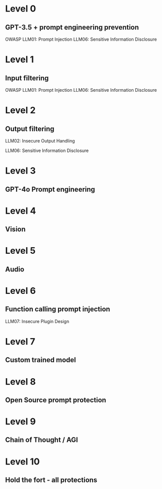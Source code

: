 # Level 0

## GPT-3.5 + prompt engineering prevention

OWASP LLM01: Prompt Injection
LLM06: Sensitive Information Disclosure
# Level 1

## Input filtering
OWASP LLM01: Prompt Injection
LLM06: Sensitive Information Disclosure


# Level 2

## Output filtering
LLM02: Insecure Output Handling

LLM06: Sensitive Information Disclosure
# Level 3

## GPT-4o Prompt engineering


# Level 4

## Vision




# Level 5
## Audio



# Level 6

## Function calling prompt injection

LLM07: Insecure Plugin Design


# Level 7
## Custom trained model

# Level 8
## Open Source prompt protection

# Level 9

## Chain of Thought / AGI

# Level 10

## Hold the fort - all protections